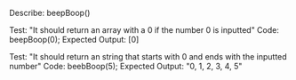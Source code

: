 Describe: beepBoop()

Test: "It should return an array with a 0 if the number 0 is inputted"
Code: beepBoop(0);
Expected Output: [0]

Test: "It should return an string that starts with 0 and ends with the inputted number"
Code: beebBoop(5);
Expected Output: "0, 1, 2, 3, 4, 5"